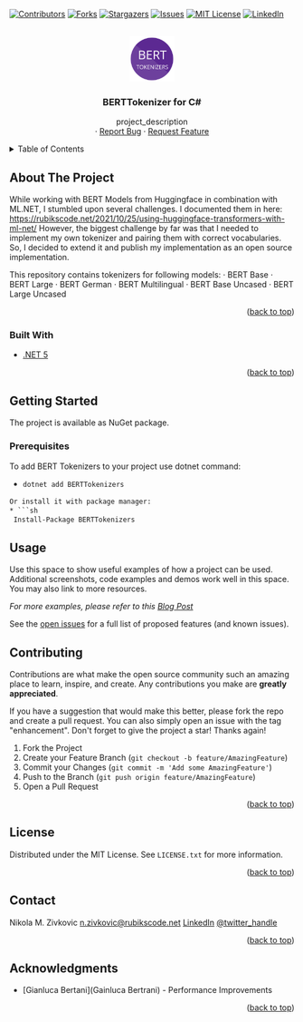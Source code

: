 <div id="top"></div>
<!--
*** Thanks for checking out the BERTTokenizers for C#. If you have a suggestion
*** that would make this better, please fork the repo and create a pull request
*** or simply open an issue with the tag "enhancement".
*** Don't forget to give the project a star!
*** Thanks again!
-->

[![Contributors][contributors-shield]][contributors-url]
[![Forks][forks-shield]][forks-url]
[![Stargazers][stars-shield]][stars-url]
[![Issues][issues-shield]][issues-url]
[![MIT License][license-shield]][license-url]
[![LinkedIn][linkedin-shield]][linkedin-url]

<!-- PROJECT LOGO -->
<br />
<div align="center">
  <a href="https://github.com/NMZivkovic/BertTokenizers">
    <img src="BERTTokenizers/Assets/logo.png" alt="Logo" width="80" height="80">
  </a>

<h3 align="center">BERTTokenizer for C#</h3>

  <p align="center">
    project_description
    <br />
    ·
    <a href="https://github.com/NMZivkovic/BertTokenizers/issues">Report Bug</a>
    ·
    <a href="https://github.com/NMZivkovic/BertTokenizers/issues">Request Feature</a>
  </p>
</div>



<!-- TABLE OF CONTENTS -->
<details>
  <summary>Table of Contents</summary>
  <ol>
    <li>
      <a href="#about-the-project">About The Project</a>
      <ul>
        <li><a href="#built-with">Built With</a></li>
      </ul>
    </li>
    <li>
      <a href="#getting-started">Getting Started</a>
      <ul>
        <li><a href="#prerequisites">Prerequisites</a></li>
        <li><a href="#installation">Installation</a></li>
      </ul>
    </li>
    <li><a href="#usage">Usage</a></li>
    <li><a href="#license">License</a></li>
    <li><a href="#contact">Contact</a></li>
    <li><a href="#acknowledgments">Acknowledgments</a></li>
  </ol>
</details>

<!-- ABOUT THE PROJECT -->
## About The Project

While working with BERT Models from Huggingface in combination with ML.NET, I stumbled upon several challenges.
I documented them in here: https://rubikscode.net/2021/10/25/using-huggingface-transformers-with-ml-net/
However, the biggest challenge by far was that I needed to implement my own tokenizer and pairing them with correct vocabularies.
So, I decided to extend it and publish my implementation as an open source implementation.

This repository contains tokenizers for following models:
    · BERT Base
    · BERT Large
    · BERT German
    · BERT Multilingual
    · BERT Base Uncased
    · BERT Large Uncased

<p align="right">(<a href="#top">back to top</a>)</p>

### Built With

* [.NET 5](https://dotnet.microsoft.com/download/dotnet/5.0)

<p align="right">(<a href="#top">back to top</a>)</p>

<!-- GETTING STARTED -->
## Getting Started

The project is available as NuGet package.

### Prerequisites

To add BERT Tokenizers to your project use dotnet command:
* ```sh
  dotnet add BERTTokenizers
 ```
Or install it with package manager:
* ```sh
  Install-Package BERTTokenizers
  ```

<!-- USAGE EXAMPLES -->
## Usage

Use this space to show useful examples of how a project can be used. Additional screenshots, code examples and demos work well in this space. You may also link to more resources.

_For more examples, please refer to this [Blog Post](https://example.com)_

See the [open issues](https://github.com/NMZivkovic/BertTokenizers/issues) for a full list of proposed features (and known issues).


<!-- CONTRIBUTING -->
## Contributing

Contributions are what make the open source community such an amazing place to learn, inspire, and create. Any contributions you make are **greatly appreciated**.

If you have a suggestion that would make this better, please fork the repo and create a pull request. You can also simply open an issue with the tag "enhancement".
Don't forget to give the project a star! Thanks again!

1. Fork the Project
2. Create your Feature Branch (`git checkout -b feature/AmazingFeature`)
3. Commit your Changes (`git commit -m 'Add some AmazingFeature'`)
4. Push to the Branch (`git push origin feature/AmazingFeature`)
5. Open a Pull Request

<p align="right">(<a href="#top">back to top</a>)</p>



<!-- LICENSE -->
## License

Distributed under the MIT License. See `LICENSE.txt` for more information.

<p align="right">(<a href="#top">back to top</a>)</p>



<!-- CONTACT -->
## Contact

Nikola M. Zivkovic
n.zivkovic@rubikscode.net
[LinkedIn](https://www.linkedin.com/in/nmzivkovic/)
[@twitter_handle](https://twitter.com/NMZivkovic)

<p align="right">(<a href="#top">back to top</a>)</p>

<!-- ACKNOWLEDGMENTS -->
## Acknowledgments

* [Gianluca Bertani](Gainluca Bertrani) - Performance Improvements

<p align="right">(<a href="#top">back to top</a>)</p>

<!-- MARKDOWN LINKS & IMAGES -->
<!-- https://www.markdownguide.org/basic-syntax/#reference-style-links -->
[contributors-shield]: https://img.shields.io/github/contributors/github_username/repo_name.svg?style=for-the-badge
[contributors-url]: https://github.com/NMZivkovic/BertTokenizers/graphs/contributors
[forks-shield]: https://img.shields.io/github/forks/github_username/repo_name.svg?style=for-the-badge
[forks-url]: https://github.com/NMZivkovic/BertTokenizers/network/members
[stars-shield]: https://img.shields.io/github/stars/github_username/repo_name.svg?style=for-the-badge
[stars-url]: https://github.com/NMZivkovic/BertTokenizers/stargazers
[issues-shield]: https://img.shields.io/github/issues/github_username/repo_name.svg?style=for-the-badge
[issues-url]: https://github.com/NMZivkovic/BertTokenizers/issues
[license-shield]: https://img.shields.io/github/license/github_username/repo_name.svg?style=for-the-badge
[license-url]: https://github.com/NMZivkovic/BertTokenizers/blob/master/LICENSE.txt
[linkedin-shield]: https://img.shields.io/badge/-LinkedIn-black.svg?style=for-the-badge&logo=linkedin&colorB=555
[linkedin-url]: https://www.linkedin.com/in/nmzivkovic/
